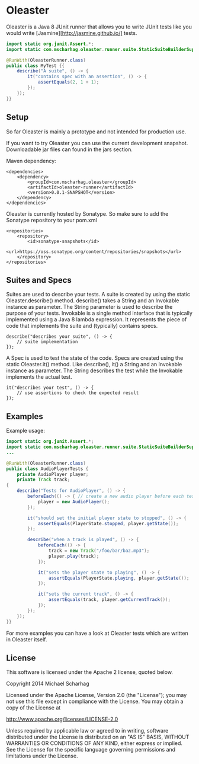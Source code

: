 Oleaster
=====

Oleaster is a Java 8 JUnit runner that allows you to write JUnit tests like you would write [Jasmine][http://jasmine.github.io/] tests.

```java
import static org.junit.Assert.*;
import static com.mscharhag.oleaster.runner.suite.StaticSuiteBuilderSupport.*;

@RunWith(OleasterRunner.class)
public class MyTest {{
	describe("A suite", () -> {
		it("contains spec with an assertion", () -> {
			assertEquals(2, 1 + 1);
		});
	});
}}
```

## Setup

So far Oleaster is mainly a prototype and not intended for production use.

If you want to try Oleaster you can use the current development snapshot. Downloadable jar files can found in the jars section.

Maven dependency:
```
<dependencies>
	<dependency>
		<groupId>com.mscharhag.oleaster</groupId>
		<artifactId>oleaster-runner</artifactId>
		<version>0.0.1-SNAPSHOT</version>
	</dependency>
</dependencies>
```

Oleaster is currently hosted by Sonatype. So make sure to add the Sonatype repository to your pom.xml
```
<repositories>
	<repository>
		<id>sonatype-snapshots</id>
		<url>https://oss.sonatype.org/content/repositories/snapshots</url>
	</repository>
</repositories>
```

## Suites and Specs

Suites are used to describe your tests. A suite is created by using the static Oleaster.describe() method.
describe() takes a String and an Invokable instance as parameter. The String parameter is used to describe the purpose of your tests.
Invokable is a single method interface that is typically implemented using a Java 8 lambda expression. It represents
the piece of code that implements the suite and (typically) contains specs.

```
describe("describes your suite", () -> {
	// suite implementation
});
```

A Spec is used to test the state of the code. Specs are created using the static Oleaster.it() method. Like describe(),
it() a String and an Invokable instance as parameter. The String describes the test while the Invokable implements the
actual test.

```
it("describes your test", () -> {
	// use assertions to check the expected result
});
```

## Examples

Example usage:

```java
import static org.junit.Assert.*;
import static com.mscharhag.oleaster.runner.suite.StaticSuiteBuilderSupport.*;
...

@RunWith(OleasterRunner.class)
public class AudioPlayerTests {
	private AudioPlayer player;
	private Track track;
{
	describe("Tests for AudioPlayer", () -> {
		beforeEach(() -> { // create a new audio player before each test
			player = new AudioPlayer();
		});

		it("should set the initial player state to stopped", () -> {
			assertEquals(PlayerState.stopped, player.getState());
		});

		describe("when a track is played", () -> {
			beforeEach(() -> {
				track = new Track("/foo/bar/baz.mp3");
				player.play(track);
			});

			it("sets the player state to playing", () -> {
				assertEquals(PlayerState.playing, player.getState());
			});

			it("sets the current track", () -> {
				assertEquals(track, player.getCurrentTrack());
			});
		});
	});
}}
```

For more examples you can have a look at Oleaster tests which are written in Oleaster itself.

## License

This software is licensed under the Apache 2 license, quoted below.

Copyright 2014 Michael Scharhag

Licensed under the Apache License, Version 2.0 (the "License");
you may not use this file except in compliance with the License.
You may obtain a copy of the License at

http://www.apache.org/licenses/LICENSE-2.0

Unless required by applicable law or agreed to in writing, software
distributed under the License is distributed on an "AS IS" BASIS,
WITHOUT WARRANTIES OR CONDITIONS OF ANY KIND, either express or implied.
See the License for the specific language governing permissions and
limitations under the License.